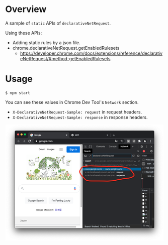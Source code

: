 # Overview

A sample of `static` APIs of `declarativeNetRequest`.

Using these APIs:

* Adding static rules by a json file.
* chrome.declarativeNetRequest.getEnabledRulesets
    * https://developer.chrome.com/docs/extensions/reference/declarativeNetRequest/#method-getEnabledRulesets

# Usage

```
$ npm start
```

You can see these values in Chrome Dev Tool's `Network` section.

* `X-DeclarativeNetRequest-Sample: request` in request headers.
* `X-DeclarativeNetRequest-Sample: response` in response headers.

![Screenshot](https://github.com/mmktomato/chrome-extension-manifest-v3-declarativeNetRequest-sample/blob/master/static/readme-asset/screenshot.png "Screenshot")
